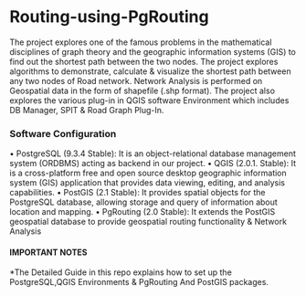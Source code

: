 Routing-using-PgRouting
=======================
The project explores one of the famous problems in the mathematical disciplines of graph theory and the geographic information systems (GIS) to find out the shortest path between the two nodes. The project explores algorithms to demonstrate, calculate & visualize the shortest path between any two nodes of Road network. Network Analysis is performed on Geospatial data in the form of shapefile (.shp format).
The project also explores the various plug-in in QGIS software Environment which includes DB Manager, SPIT & Road Graph Plug-In. 
### Software Configuration
       
•	PostgreSQL (9.3.4 Stable): It is an object-relational database management system (ORDBMS) acting as backend in our project.
•	QGIS (2.0.1. Stable): It is a cross-platform free and open source desktop geographic information system (GIS) application that                         provides data viewing, editing, and analysis capabilities.
•	PostGIS (2.1 Stable): It provides spatial objects for the PostgreSQL database, allowing storage and query of information about                         location and mapping.
•	PgRouting (2.0 Stable): It extends the PostGIS  geospatial database to provide geospatial routing functionality & Network                               Analysis




#### IMPORTANT NOTES ####
*The Detailed Guide in this repo explains how to set up the PostgreSQL,QGIS Environments & PgRouting And PostGIS packages.
